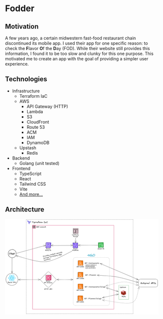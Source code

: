 # Fodder

## Motivation

A few years ago, a certain midwestern fast-food restaurant chain discontinued its mobile app. I used their app for one specific reason: to check the **F**lavor **O**f the **D**ay (FOD). While their website still provides this information, I found it to be too slow and clunky for this one purpose. This motivated me to create an app with the goal of providing a simpler user experience.

## Technologies

- Infrastructure
  - Terraform IaC
  - AWS
    - API Gateway (HTTP)
    - Lambda
    - S3
    - CloudFront
    - Route 53
    - ACM
    - IAM
    - DynamoDB
  - Upstash
    - Redis
- Backend
  - Golang (unit tested)
- Frontend
  - TypeScript
  - React
  - Tailwind CSS
  - Vite
  - [And more...](frontend/package.json)

## Architecture

![Architecture Diagram](architecture.png)
